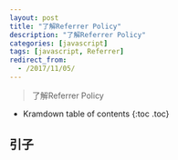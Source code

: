 ```yaml
---
layout: post
title: "了解Referrer Policy"
description: "了解Referrer Policy"
categories: [javascript]
tags: [javascript, Referrer]
redirect_from:
  - /2017/11/05/
---
```


> 了解Referrer Policy

* Kramdown table of contents
{:toc .toc}

## 引子